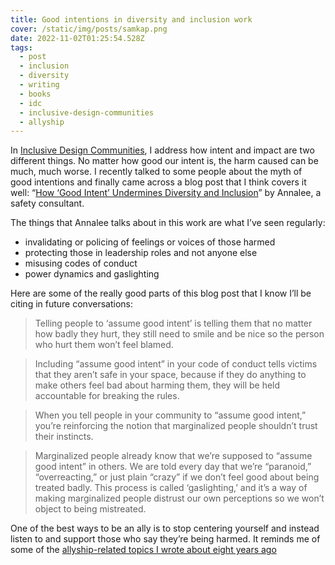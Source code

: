 ```yaml
---
title: Good intentions in diversity and inclusion work
cover: /static/img/posts/samkap.png
date: 2022-11-02T01:25:54.528Z
tags:
  - post
  - inclusion
  - diversity
  - writing
  - books
  - idc
  - inclusive-design-communities
  - allyship
---
```

In [Inclusive Design Communities](https://abookapart.com/products/inclusive-design-communities), I address how intent and impact are two different things. No matter how good our intent is, the harm caused can be much, much worse. I recently talked to some people about the myth of good intentions and finally came across a blog post that I think covers it well: “[How ‘Good Intent’ Undermines Diversity and Inclusion](https://thebias.com/2017/09/26/how-good-intent-undermines-diversity-and-inclusion/)” by Annalee, a safety consultant.

The things that Annalee talks about in this work are what I’ve seen regularly:

* invalidating or policing of feelings or voices of those harmed
* protecting those in leadership roles and not anyone else
* misusing codes of conduct
* power dynamics and gaslighting

Here are some of the really good parts of this blog post that I know I’ll be citing in future conversations:

> Telling people to ‘assume good intent’ is telling them that no matter how badly they hurt, they still need to smile and be nice so the person who hurt them won’t feel blamed.


> Including “assume good intent” in your code of conduct tells victims that they aren’t safe in your space, because if they do anything to make others feel bad about harming them, they will be held accountable for breaking the rules.


> When you tell people in your community to “assume good intent,” you’re reinforcing the notion that marginalized people shouldn’t trust their instincts.


> Marginalized people already know that we’re supposed to “assume good intent” in others. We are told every day that we’re “paranoid,” “overreacting,” or just plain “crazy” if we don’t feel good about being treated badly. This process is called ‘gaslighting,’ and it’s a way of making marginalized people distrust our own perceptions so we won’t object to being mistreated.



One of the best ways to be an ally is to stop centering yourself and instead listen to and support those who say they’re being harmed. It reminds me of some of the [allyship-related topics I wrote about eight years ago](https://samkapila.com/2014/12/10/five-tips-on-how-to-be-an-ally-video/)